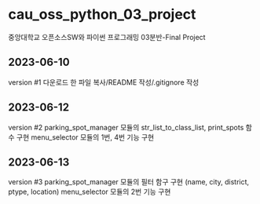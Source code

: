 # cau_oss_python_03_project
중앙대학교 오픈소스SW와 파이썬 프로그래밍 03분반-Final Project

## 2023-06-10
version #1
다운로드 한 파일 복사/README 작성/.gitignore 작성

## 2023-06-12
version #2
parking_spot_manager 모듈의 str_list_to_class_list, print_spots 함수 구현
menu_selector 모듈의 1번, 4번 기능 구현

## 2023-06-13
version #3
parking_spot_manager 모듈의 필터 함구 구현 (name, city, district, ptype, location)
menu_selector 모듈의 2번 기능 구현